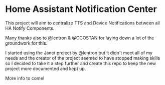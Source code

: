 # Home Assistant Notification Center

This project will aim to centralize TTS and Device Notifications between all HA Notify Components.

Many thanks also to @lentron & @CCOSTAN  for laying down a lot of the groundwork for this.

I started using the Janet project by @lentron but it didn't meet all of my needs and the creator of the project seemed to have stopped making skills so I decided to take it a step further and create this repo to keep the new project more documented and kept up.

More info to come!

